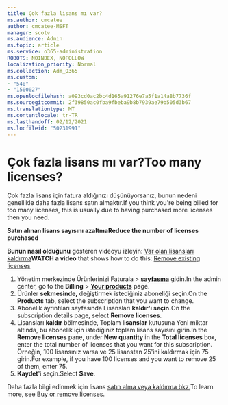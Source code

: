 ```yaml
---
title: Çok fazla lisans mı var?
ms.author: cmcatee
author: cmcatee-MSFT
manager: scotv
ms.audience: Admin
ms.topic: article
ms.service: o365-administration
ROBOTS: NOINDEX, NOFOLLOW
localization_priority: Normal
ms.collection: Adm_O365
ms.custom:
- "540"
- "1500027"
ms.openlocfilehash: a093cd0ac2bc4d165a91276e7a5f1a14a8b7736f
ms.sourcegitcommit: 2f39850ac0fba9fbeba9b8b7939ae79b505d3b67
ms.translationtype: MT
ms.contentlocale: tr-TR
ms.lasthandoff: 02/12/2021
ms.locfileid: "50231991"
---
```

# <a name="too-many-licenses"></a><span data-ttu-id="2c404-102">Çok fazla lisans mı var?</span><span class="sxs-lookup"><span data-stu-id="2c404-102">Too many licenses?</span></span>

<span data-ttu-id="2c404-103">Çok fazla lisans için fatura aldığınızı düşünüyorsanız, bunun nedeni genellikle daha fazla lisans satın almaktır.</span><span class="sxs-lookup"><span data-stu-id="2c404-103">If you think you're being billed for too many licenses, this is usually due to having purchased more licenses then you need.</span></span>
  
<span data-ttu-id="2c404-104">**Satın alınan lisans sayısını azaltma**</span><span class="sxs-lookup"><span data-stu-id="2c404-104">**Reduce the number of licenses purchased**</span></span>

<span data-ttu-id="2c404-105">**Bunun nasıl olduğunu** gösteren videoyu izleyin: [Var olan lisansları kaldırma](https://go.microsoft.com/fwlink/p/?linkid=2154938)</span><span class="sxs-lookup"><span data-stu-id="2c404-105">**WATCH a video** that shows how to do this: [Remove existing licenses](https://go.microsoft.com/fwlink/p/?linkid=2154938)</span></span>
  
1. <span data-ttu-id="2c404-106">Yönetim merkezinde Ürünlerinizi Faturala  \> **[sayfasına](https://go.microsoft.com/fwlink/p/?linkid=842054)** gidin.</span><span class="sxs-lookup"><span data-stu-id="2c404-106">In the admin center, go to the **Billing** \> **[Your products](https://go.microsoft.com/fwlink/p/?linkid=842054)** page.</span></span>
2. <span data-ttu-id="2c404-107">Ürünler **sekmesinde,** değiştirmek istediğiniz aboneliği seçin.</span><span class="sxs-lookup"><span data-stu-id="2c404-107">On the **Products** tab, select the subscription that you want to change.</span></span>
3. <span data-ttu-id="2c404-108">Abonelik ayrıntıları sayfasında Lisansları **kaldır'ı seçin.**</span><span class="sxs-lookup"><span data-stu-id="2c404-108">On the subscription details page, select **Remove licenses**.</span></span>
4. <span data-ttu-id="2c404-109">Lisansları **kaldır** bölmesinde, Toplam **lisanslar**  kutusuna Yeni miktar altında, bu abonelik için istediğiniz toplam lisans sayısını girin.</span><span class="sxs-lookup"><span data-stu-id="2c404-109">In the **Remove licenses** pane, under **New quantity** in the **Total licenses** box, enter the total number of licenses that you want for this subscription.</span></span> <span data-ttu-id="2c404-110">Örneğin, 100 lisansınız varsa ve 25 lisanstan 25'ini kaldırmak için 75 girin.</span><span class="sxs-lookup"><span data-stu-id="2c404-110">For example, if you have 100 licenses and you want to remove 25 of them, enter 75.</span></span>
5. <span data-ttu-id="2c404-111">**Kaydet**'i seçin.</span><span class="sxs-lookup"><span data-stu-id="2c404-111">Select **Save**.</span></span>

<span data-ttu-id="2c404-112">Daha fazla bilgi edinmek için lisans [satın alma veya kaldırma bkz.](https://docs.microsoft.com/microsoft-365/commerce/licenses/buy-licenses)</span><span class="sxs-lookup"><span data-stu-id="2c404-112">To learn more, see [Buy or remove licenses](https://docs.microsoft.com/microsoft-365/commerce/licenses/buy-licenses).</span></span>